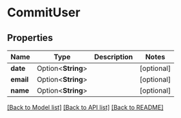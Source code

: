# CommitUser

## Properties

Name | Type | Description | Notes
------------ | ------------- | ------------- | -------------
**date** | Option<**String**> |  | [optional]
**email** | Option<**String**> |  | [optional]
**name** | Option<**String**> |  | [optional]

[[Back to Model list]](../README.md#documentation-for-models) [[Back to API list]](../README.md#documentation-for-api-endpoints) [[Back to README]](../README.md)


